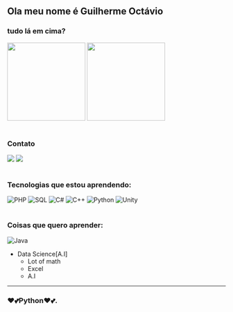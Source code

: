 <!-- dasda -->

## Ola meu nome é Guilherme Octávio
### tudo lá em cima?
<div>
 <img height="180em" src="https://github-readme-stats.vercel.app/api?username=Guilherme-Octavio&show_icons=true&theme=radical&include_all_commits=true&count_private=true"/>
 <img height="180em" src="https://github-readme-stats.vercel.app/api/top-langs/?username=Guilherme-Octavio&layout=compact&langs_count=7&theme=radical"/>
 
</div></br>
<div>
<h3>Contato</h3>
<a href = "mailto:guilhermeoctavio01@gmail.com"><img src="https://img.shields.io/badge/-Gmail-%23333?style=for-the-badge&logo=gmail&logoColor=white" target="_blank"></a>
<a href = "https://wa.me/5519971232324"><img src="https://img.shields.io/badge/WhatsApp-25D366?style=for-the-badge&logo=whatsapp&logoColor=white" target="_blank"></a></br>
</div></br>
<div>
<h3>Tecnologias que estou aprendendo: </h3>
<!-- <img src="https://img.shields.io/badge/HTML5-E34F26?style=for-the-badge&logo=html5&logoColor=white" target="_blank" alt="HTML">
<img src="https://img.shields.io/badge/CSS3-1572B6?style=for-the-badge&logo=css3&logoColor=white" target="_blank" alt="CSS"> -->
<img src="https://img.shields.io/badge/PHP-777BB4?style=for-the-badge&logo=php&logoColor=white" target="_blank" alt="PHP">
<img src="https://img.shields.io/badge/MySQL-00000F?style=for-the-badge&logo=mysql&logoColor=white" target="_blank" alt="SQL">
<img src="https://img.shields.io/badge/C%23-239120?style=for-the-badge&logo=c-sharp&logoColor=white" target="_blank" alt="C#">
<img src="https://img.shields.io/badge/C%2B%2B-00599C?style=for-the-badge&logo=c%2B%2B&logoColor=white" target="_blank" alt="C++">
<img src="https://img.shields.io/badge/Python-14354C?style=for-the-badge&logo=python&logoColor=white" target="_blank" alt="Python">
<img src="https://img.shields.io/badge/Unity-100000?style=for-the-badge&logo=unity&logoColor=white" target="_blank" alt="Unity">
</div></br>
<div>
<h3>Coisas que quero aprender:</h3>
<img src="https://img.shields.io/badge/Java-ED8B00?style=for-the-badge&logo=java&logoColor=white" target="_blank" alt="Java"><br>
 <ul>
  <li>Data Science[A.I]
   <ul>
    <li>Lot of math</li>
    <li>Excel</li>
    <li>A.I</li>
   </ul>
  </li>
 </ul>
</div>
<hr>

###  ❤️💕Python❤️💕.
